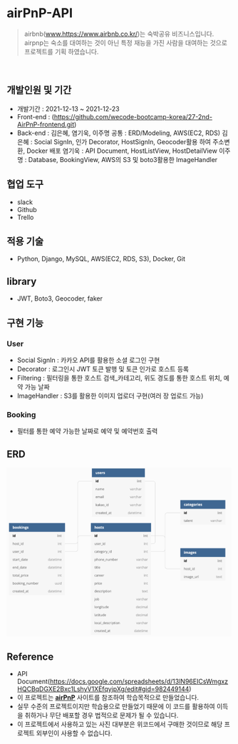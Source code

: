 # airPnP-API
> airbnb(www.https://www.airbnb.co.kr/)는 숙박공유 비즈니스입니다.
> airpnp는 숙소를 대여하는 것이 아닌 특정 재능을 가진 사람을 대여하는 것으로 프로젝트를 기획 하였습니다.

</br>

## 개발인원 및 기간
- 개발기간 : 2021-12-13 ~ 2021-12-23
- Front-end : (https://github.com/wecode-bootcamp-korea/27-2nd-AirPnP-frontend.git)
- Back-end : 김은혜, 염기욱, 이주명
  공통  : ERD/Modeling, AWS(EC2, RDS)
  김은혜 : Social SignIn, 인가 Decorator, HostSignIn, Geocoder활용 하여 주소변환, Docker 배포
  염기욱 : API Document, HostListView, HostDetailView
  이주명 : Database, BookingView, AWS의 S3 및 boto3활용한 ImageHandler

## 협업 도구
- slack
- Github
- Trello

## 적용 기술
- Python, Django, MySQL, AWS(EC2, RDS, S3), Docker, Git

## library
- JWT, Boto3, Geocoder, faker

## 구현 기능

### User
- Social SignIn : 카카오 API를 활용한 소셜 로그인 구현
- Decorator : 로그인시 JWT 토큰 발행 및 토큰 인가로 호스트 등록
- Filtering : 필터링을 통한 호스트 검색_카테고리, 위도 경도를 통한 호스트 위치, 예약 가능 날짜
- ImageHandler : S3를 활용한 이미지 업로더 구현(여러 장 업로드 가능)

### Booking
- 필터를 통한 예약 가능한 날짜로 예약 및 예약번호 출력

## ERD
<img width="1018" alt="2ndProject_wecode.png" src="./2ndProject_wecode.png">

## Reference
- API Document(https://docs.google.com/spreadsheets/d/13lN96EICsWmgxzHQCBqDGXE2Bxc1LshyV1XEfqyjpXg/edit#gid=982449144)
- 이 프로젝트는 [**airPnP**](www.https://www.airbnb.co.kr/) 사이트를 참조하여 학습목적으로 만들었습니다.
- 실무 수준의 프로젝트이지만 학습용으로 만들었기 때문에 이 코드를 활용하여 이득을 취하거나 무단 배포할 경우 법적으로 문제가 될 수 있습니다.
- 이 프로젝트에서 사용하고 있는 사진 대부분은 위코드에서 구매한 것이므로 해당 프로젝트 외부인이 사용할 수 없습니다.
